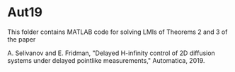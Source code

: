 # Aut19
This folder contains MATLAB code for solving LMIs of Theorems 2 and 3 of the paper 

A. Selivanov and E. Fridman, "Delayed H-infinity control of 2D diffusion systems under delayed pointlike measurements," Automatica, 2019. 
